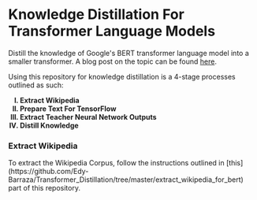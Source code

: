 # Knowledge Distillation For Transformer Language Models


Distill the knowledge of Google's BERT transformer language model into a smaller transformer. A blog post on the topic can be found 
[here](https://edy-barraza.github.io/week12/).

Using this repository for knowledge distillation is a 4-stage processes outlined as such:
<ol type="I">
    <b>
    <li> Extract Wikipedia </li>
    <li> Prepare Text For TensorFlow </li>
    <li> Extract Teacher Neural Network Outputs </li>
    <li> Distill Knowledge </li>
    </b>
</ol>

<h3>Extract Wikipedia</h3>
To extract the Wikipedia Corpus, follow the instructions outlined in [this](https://github.com/Edy-Barraza/Transformer_Distillation/tree/master/extract_wikipedia_for_bert) part of this repository. 

